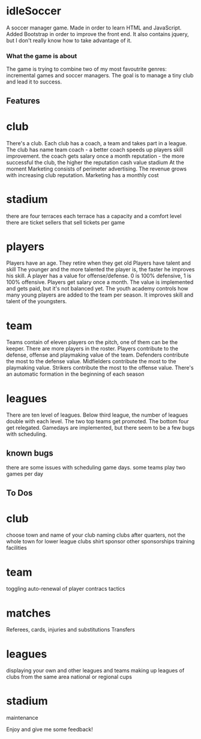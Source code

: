 # idleSoccer
A soccer manager game. Made in order to learn HTML and JavaScript. 
Added Bootstrap in order to improve the front end. It also contains jquery, but I don't really know how to take advantage of it.

### What the game is about ###

The game is trying to combine two of my most favoutrite genres: incremental games and soccer managers.
The goal is to manage a tiny club and lead it to success.

## Features ##

# club #
There's a club. Each club has a coach, a team and takes part in a league.
The club has
name 
team
coach - a better coach speeds up players skill improvement. the coach gets salary once a month
reputation - the more successful the club, the higher the reputation
cash value
stadium
At the moment Marketing consists of perimeter advertising. The revenue grows with increasing club reputation. Marketing has a monthly cost

# stadium # 
there are four terraces
each terrace has a capacity and a comfort level
there are ticket sellers that sell tickets per game

# players # 
Players have an age. They retire when they get old
Players have talent and skill
The younger and the more talented the player is, the faster he improves his skill.
A player has a value for offense/defense. 0 is 100% defensive, 1 is 100% offensive.
Players get salary once a month. The value is implemented and gets paid, but it's not balanced yet.
The youth academy controls how many young players are added to the team per season. It improves skill and talent of the youngsters.

# team #
Teams contain of eleven players on the pitch, one of them can be the keeper. There are more players in the roster.
Players contribute to the defense, offense and playmaking value of the team. 
Defenders contribute the most to the defense value.
Midfielders contribute the most to the playmaking value.
Strikers contribute the most to the offense value.
There's an automatic formation in the beginning of each season 

# leagues # 
There are ten level of leagues. Below third league, the number of leagues double with each level. 
The two top teams get promoted. The bottom four get relegated.
Gamedays are implemented, but there seem to be a few bugs with scheduling.

## known bugs ##

there are some issues with scheduling game days. some teams play two games per day

## To Dos ##

# club #
choose town and name of your club
naming clubs after quarters, not the whole town for lower league clubs
shirt sponsor
other sponsorships
training facilities

# team # 
toggling auto-renewal of player contracs
tactics

# matches #
Referees, cards, injuries and substitutions
Transfers

# leagues #
displaying your own and other leagues and teams
making up leagues of clubs from the same area
national or regional cups

# stadium #
maintenance

Enjoy and give me some feedback!
